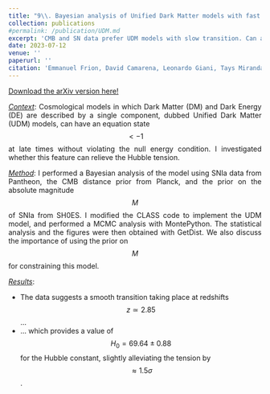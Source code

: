 ```yaml
---
title: "9\\. Bayesian analysis of Unified Dark Matter models with fast transition: can they alleviate the $$H_0$$ tension? "
collection: publications
#permalink: /publication/UDM.md
excerpt: 'CMB and SN data prefer UDM models with slow transition. Can alleviate the Hubble tension.'
date: 2023-07-12
venue: ''
paperurl: ''
citation: 'Emmanuel Frion, David Camarena, Leonardo Giani, Tays Miranda, Daniele Bertacca, Valerio Marra, Oliver F. Piattella. &quot;Bayesian analysis of Unified Dark Matter models with fast transition: can they alleviate the $H_0$ tension?&quot; <i></i>'
---
```


<style>
body {
text-align: justify}
</style>

[Download the arXiv version here!](https://arxiv.org/abs/2307.06320)

<ins><i>Context</i></ins>: Cosmological models in which Dark Matter (DM) and Dark Energy (DE) are described by a single component, dubbed Unified Dark Matter (UDM) models, can have an equation state $$<−1$$ at late times without violating the null energy condition. I investigated whether this feature can relieve the Hubble tension. 

<ins><i>Method</i></ins>: I performed a Bayesian analysis of the model using SNIa data from Pantheon, the CMB distance prior from Planck, and the prior on the absolute magnitude $$M$$ of SNIa from SH0ES. I modified the CLASS code to implement the UDM model, and performed a MCMC analysis with MontePython. The statistical analysis and the figures were then obtained with GetDist. We also discuss the importance of using the prior on $$M$$ for constraining this model. 

<ins><i>Results</i></ins>:
* The data suggests a smooth transition taking place at redshifts $$z \simeq 2.85$$...
* ... which provides a value of $$H_0=69.64±0.88$$ for the Hubble constant, slightly alleviating the tension by $$\approx 1.5\sigma$$. 
